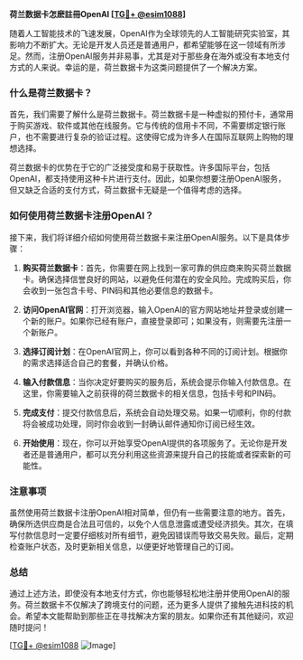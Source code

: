 **荷兰数据卡怎麽註冊OpenAI [[TG💪+ @esim1088](https://t.me/s/esim1088)]**

随着人工智能技术的飞速发展，OpenAI作为全球领先的人工智能研究实验室，其影响力不断扩大。无论是开发人员还是普通用户，都希望能够在这一领域有所涉足。然而，注册OpenAI服务并非易事，尤其是对于那些身在海外或没有本地支付方式的人来说。幸运的是，荷兰数据卡为这类问题提供了一个解决方案。

### 什么是荷兰数据卡？

首先，我们需要了解什么是荷兰数据卡。荷兰数据卡是一种虚拟的预付卡，通常用于购买游戏、软件或其他在线服务。它与传统的信用卡不同，不需要绑定银行账户，也不需要进行复杂的验证过程。这使得它成为许多人在国际互联网上购物的理想选择。

荷兰数据卡的优势在于它的广泛接受度和易于获取性。许多国际平台，包括OpenAI，都支持使用这种卡片进行支付。因此，如果你想要注册OpenAI服务，但又缺乏合适的支付方式，荷兰数据卡无疑是一个值得考虑的选择。

### 如何使用荷兰数据卡注册OpenAI？

接下来，我们将详细介绍如何使用荷兰数据卡来注册OpenAI服务。以下是具体步骤：

1. **购买荷兰数据卡**：首先，你需要在网上找到一家可靠的供应商来购买荷兰数据卡。确保选择信誉良好的网站，以避免任何潜在的安全风险。完成购买后，你会收到一张包含卡号、PIN码和其他必要信息的数据卡。

2. **访问OpenAI官网**：打开浏览器，输入OpenAI的官方网站地址并登录或创建一个新的账户。如果你已经有账户，直接登录即可；如果没有，则需要先注册一个新账户。

3. **选择订阅计划**：在OpenAI官网上，你可以看到各种不同的订阅计划。根据你的需求选择适合自己的套餐，并确认价格。

4. **输入付款信息**：当你决定好要购买的服务后，系统会提示你输入付款信息。在这里，你需要输入之前获得的荷兰数据卡的相关信息，包括卡号和PIN码。

5. **完成支付**：提交付款信息后，系统会自动处理交易。如果一切顺利，你的付款将会被成功处理，同时你会收到一封确认邮件通知你订阅已经生效。

6. **开始使用**：现在，你可以开始享受OpenAI提供的各项服务了。无论你是开发者还是普通用户，都可以充分利用这些资源来提升自己的技能或者探索新的可能性。

### 注意事项

虽然使用荷兰数据卡注册OpenAI相对简单，但仍有一些需要注意的地方。首先，确保所选供应商是合法且可信的，以免个人信息泄露或遭受经济损失。其次，在填写付款信息时一定要仔细核对所有细节，避免因错误而导致交易失败。最后，定期检查账户状态，及时更新相关信息，以便更好地管理自己的订阅。

### 总结

通过上述方法，即使没有本地支付方式，你也能够轻松地注册并使用OpenAI的服务。荷兰数据卡不仅解决了跨境支付的问题，还为更多人提供了接触先进科技的机会。希望本文能帮助到那些正在寻找解决方案的朋友。如果你还有其他疑问，欢迎随时提问！

[[TG💪+ @esim1088](https://t.me/s/esim1088) ![Image](https://i.postimg.cc/4NQfJmqS/Snipaste-2025-05-13-00-14-12.png)]